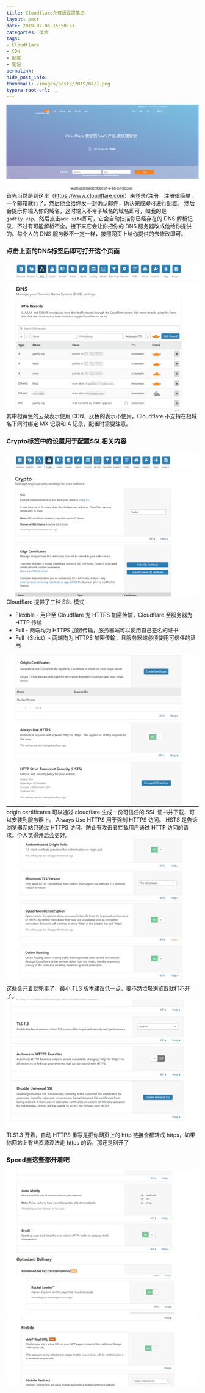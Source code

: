 ```yaml
---
title: Cloudflare免费版设置笔记
layout: post
date: 2019-07-05 15:50:53
categories: 技术
tags:
- Cloudflare
- CDN
- 配置
- 笔记
permalink:
hide_post_info:
thumbnail: /images/posts/2019/07/1.png
typora-root-url: ..
---
```

![图片](/images/posts/2019/07/1.png)
首先当然是到这里（<https://www.cloudflare.com>）来登录/注册。注册很简单，一个邮箱就行了。然后他会给你发一封确认邮件，确认完成即可进行配置。
然后会提示你输入你的域名，这时输入不带子域名的域名即可，如我的是`gadfly.vip`，然后点击`add site`即可，它会自动扫描你已经存在的 DNS 解析记录，不过有可能解析不全。接下来它会让你把你的 DNS 服务器改成他给你提供的。每个人的 DNS 服务器不一定一样，按照网页上给你提供的去修改即可。

### 点击上面的DNS标签后即可打开这个页面

![图片](/images/posts/2019/07/2.png)
其中橙黄色的云朵表示使用 CDN，灰色的表示不使用。Cloudflare 不支持在根域名下同时绑定 MX 记录和 A 记录，配置时需要注意。

### Crypto标签中的设置用于配置SSL相关内容

![图片](/images/posts/2019/07/3.png)
Cloudflare 提供了三种 SSL 模式

* Flexible - 用户至 Cloudflare 为 HTTPS 加密传输，Cloudflare 至服务器为 HTTP 传输
* Full - 两端均为 HTTPS 加密传输，服务器端可以使用自己签名的证书
* Full（Strict）- 两端均为 HTTPS 加密传输，且服务器端必须使用可信任的证书

![图片](/images/posts/2019/07/4.png)
origin certificates 可以通过 cloudflare 生成一份可信任的 SSL 证书并下载，可以安装到服务器上。
Always Use HTTPS 用于强制 HTTPS 访问。
HSTS 是告诉浏览器网站只通过 HTTPS 访问，防止有攻击者拦截用户通过 HTTP 访问的请求。个人觉得开启会更好。
![图片](/images/posts/2019/07/5.png)
这些全开着就完事了，最小 TLS 版本建议低一点，要不然垃圾浏览器就打不开了。
![图片](/images/posts/2019/07/6.png)
TLS1.3 开着，自动 HTTPS 重写是把你网页上的 http 链接全都转成 https，如果你网站上有些资源没法走 https 的话，那还是别开了

### Speed里这些都开着吧

![图片](/images/posts/2019/07/7.png)
![图片](/images/posts/2019/07/8.png)
![图片](/images/posts/2019/07/9.png)
